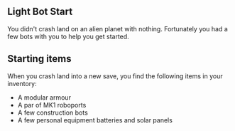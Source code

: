 ## Light Bot Start

You didn't crash land on an alien planet with nothing. Fortunately you had a few bots with you to help you get started.

## Starting items

When you crash land into a new save, you find the following items in your inventory:

- A modular armour
- A par of MK1 roboports
- A few construction bots
- A few personal equipment batteries and solar panels
